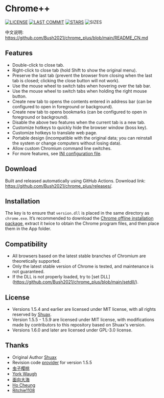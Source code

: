 # Chrome++
[![LICENSE](https://img.shields.io/badge/License-GPL--3.0--only-blue.svg?style=for-the-badge&logo=github "LICENSE")](https://github.com/Bush2021/chrome_plus/blob/main/LICENSE) [![LAST COMMIT](https://img.shields.io/github/last-commit/Bush2021/chrome_plus?color=blue&logo=github&style=for-the-badge "LAST COMMIT")](https://github.com/Bush2021/chrome_plus/commits/main)  [![STARS](https://img.shields.io/github/stars/Bush2021/chrome_plus?color=brightgreen&logo=github&style=for-the-badge "STARS")](https://github.com/Bush2021/chrome_plus/stargazers) ![SIZES](https://img.shields.io/github/languages/code-size/Bush2021/chrome_plus?color=brightgreen&logo=github&style=for-the-badge "SIZES")

中文说明: https://github.com/Bush2021/chrome_plus/blob/main/README_CN.md

## Features
* Double-click to close tab.
* Right-click to close tab (hold Shift to show the original menu).
* Preserve the last tab (prevent the browser from closing when the last tab is closed; clicking the close button will not work).
* Use the mouse wheel to switch tabs when hovering over the tab bar.
* Use the mouse wheel to switch tabs when holding the right mouse button.
* Create new tab to opens the contents entered in address bar (can be configured to open in foreground or background).
* Create new tab to opens bookmarks (can be configured to open in foreground or background).
* Disable the above two features when the current tab is a new tab.
* Customize hotkeys to quickly hide the browser window (boss key).
* Customize hotkeys to translate web page.
* Portable design (incompatible with the original data; you can reinstall the system or change computers without losing data).
* Allow custom Chromium command line switches.
* For more features, see [INI configuration file](https://github.com/Bush2021/chrome_plus/blob/main/src/chrome%2B%2B.ini).

## Download
Built and released automatically using GitHub Actions. Download link: https://github.com/Bush2021/chrome_plus/releases/.

## Installation
The key is to ensure that `version.dll` is placed in the same directory as `chrome.exe`. It’s recommended to download the [Chrome offline installation package](https://github.com/Bush2021/chrome_installer), extract it twice to obtain the Chrome program files, and then place them in the App folder.

## Compatibility
* All browsers based on the latest stable branches of Chromium are theoretically supported.
* Only the latest stable version of Chrome is tested, and maintenance is not guaranteed.
* If the DLL is not properly loaded, try to [set DLL] (https://github.com/Bush2021/chrome_plus/blob/main/setdll/).

## License
* Versions 1.5.4 and earlier are licensed under MIT license, with all rights reserved by [Shuax](https://github.com/shuax/).
* Version 1.5.5 - 1.5.9 are licensed under MIT license, with modifications made by contributors to this repository based on Shuax's version.
* Versions 1.6.0 and later are licensed under GPL-3.0 license.

## Thanks
* Original Author [Shuax](https://github.com/shuax/)
* Revision code [provider](https://forum.ru-board.com/topic.cgi?forum=5&topic=51073&start=620&limit=1&m=1#1) for version 1.5.5
* [虫子樱桃](https://github.com/czyt/)
* [York Waugh](https://github.com/YorkWaugh/)
* [面向大海](https://github.com/mxdh/)
* [Ho Cheung](https://github.com/gz83/)
* [Ritchie1108](https://github.com/Ritchie1108/)